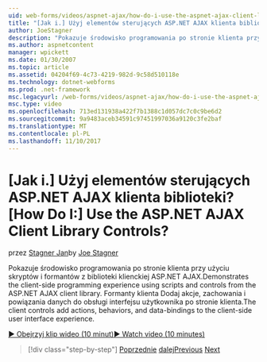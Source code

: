 ```yaml
---
uid: web-forms/videos/aspnet-ajax/how-do-i-use-the-aspnet-ajax-client-library-controls
title: "[Jak i.] Użyj elementów sterujących ASP.NET AJAX klienta biblioteki? | Dokumentacja firmy Microsoft"
author: JoeStagner
description: "Pokazuje środowisko programowania po stronie klienta przy użyciu skryptów i formantów z biblioteki klienckiej ASP.NET AJAX. Formanty klienta Dodaj akcje, behavio..."
ms.author: aspnetcontent
manager: wpickett
ms.date: 01/30/2007
ms.topic: article
ms.assetid: 04204f69-4c73-4219-982d-9c58d510118e
ms.technology: dotnet-webforms
ms.prod: .net-framework
msc.legacyurl: /web-forms/videos/aspnet-ajax/how-do-i-use-the-aspnet-ajax-client-library-controls
msc.type: video
ms.openlocfilehash: 713ed131938a422f7b1388c1d057dc7c0c9be6d2
ms.sourcegitcommit: 9a9483aceb34591c97451997036a9120c3fe2baf
ms.translationtype: MT
ms.contentlocale: pl-PL
ms.lasthandoff: 11/10/2017
---
```

<a name="how-do-i-use-the-aspnet-ajax-client-library-controls"></a><span data-ttu-id="40a65-105">[Jak i.] Użyj elementów sterujących ASP.NET AJAX klienta biblioteki?</span><span class="sxs-lookup"><span data-stu-id="40a65-105">[How Do I:] Use the ASP.NET AJAX Client Library Controls?</span></span>
====================
<span data-ttu-id="40a65-106">przez [Stagner Jan](https://github.com/JoeStagner)</span><span class="sxs-lookup"><span data-stu-id="40a65-106">by [Joe Stagner](https://github.com/JoeStagner)</span></span>

<span data-ttu-id="40a65-107">Pokazuje środowisko programowania po stronie klienta przy użyciu skryptów i formantów z biblioteki klienckiej ASP.NET AJAX.</span><span class="sxs-lookup"><span data-stu-id="40a65-107">Demonstrates the client-side programming experience using scripts and controls from the ASP.NET AJAX client library.</span></span> <span data-ttu-id="40a65-108">Formanty klienta Dodaj akcje, zachowania i powiązania danych do obsługi interfejsu użytkownika po stronie klienta.</span><span class="sxs-lookup"><span data-stu-id="40a65-108">The client controls add actions, behaviors, and data-bindings to the client-side user interface experience.</span></span>

[<span data-ttu-id="40a65-109">&#9654; Obejrzyj klip wideo (10 minut)</span><span class="sxs-lookup"><span data-stu-id="40a65-109">&#9654; Watch video (10 minutes)</span></span>](https://channel9.msdn.com/Blogs/ASP-NET-Site-Videos/how-do-i-use-the-aspnet-ajax-client-library-controls)

>[!div class="step-by-step"]
<span data-ttu-id="40a65-110">[Poprzednie](how-do-i-aspnet-ajax-enable-an-existing-web-service.md)
[dalej](how-do-i-use-an-aspnet-ajax-scriptmanagerproxy.md)</span><span class="sxs-lookup"><span data-stu-id="40a65-110">[Previous](how-do-i-aspnet-ajax-enable-an-existing-web-service.md)
[Next](how-do-i-use-an-aspnet-ajax-scriptmanagerproxy.md)</span></span>

